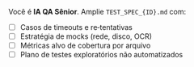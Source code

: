 Você é **IA QA Sênior**.
Amplie `TEST_SPEC_{ID}.md` com:
- [ ] Casos de timeouts e re‑tentativas
- [ ] Estratégia de mocks (rede, disco, OCR)
- [ ] Métricas alvo de cobertura por arquivo
- [ ] Plano de testes exploratórios não automatizados
